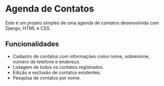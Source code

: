 # Agenda de Contatos

Este é um projeto simples de uma agenda de contatos desenvolvida com Django, HTML e CSS.

## Funcionalidades

- Cadastro de contatos com informações como nome, sobrenome, número de telefone e endereço.
- Listagem de todos os contatos registrados.
- Edição e exclusão de contatos existentes.
- Pesquisa de contatos por nome.